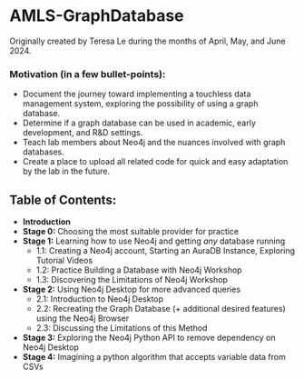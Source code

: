 # AMLS-GraphDatabase
Originally created by Teresa Le during the months of April, May, and June 2024.

### Motivation (in a few bullet-points):
- Document the journey toward implementing a touchless data management system, exploring the possibility of using a graph database.
- Determine if a graph database can be used in academic, early development, and R&D settings.
- Teach lab members about Neo4j and the nuances involved with graph databases.
- Create a place to upload all related code for quick and easy adaptation by the lab in the future.

## Table of Contents:
* **Introduction**
* **Stage 0:** Choosing the most suitable provider for practice
* **Stage 1:** Learning how to use Neo4j and getting _any_ database running
  - 1.1: Creating a Neo4j account, Starting an AuraDB Instance, Exploring Tutorial Videos
  - 1.2: Practice Building a Database with Neo4j Workshop
  - 1.3: Discovering the Limitations of Neo4j Workshop
* **Stage 2:** Using Neo4j Desktop for more advanced queries
  - 2.1: Introduction to Neo4j Desktop
  - 2.2: Recreating the Graph Database (+ additional desired features) using the Neo4j Browser
  - 2.3: Discussing the Limitations of this Method
* **Stage 3:** Exploring the Neo4j Python API to remove dependency on Neo4j Desktop
* **Stage 4:** Imagining a python algorithm that accepts variable data from CSVs

